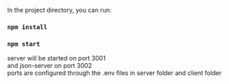In the project directory, you can run:

### `npm install` 
### `npm start`

server will be started on port 3001 \
and json-server on port 3002 \
ports are configured through the .env files in server folder and client folder

